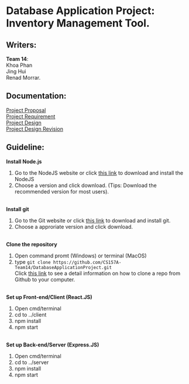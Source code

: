 # Database Application Project: Inventory Management Tool.
## Writers: </br>
**Team 14**: </br>
Khoa Phan </br>
Jing Hui </br>
Renad Morrar. </br>
## Documentation: </br>
[Project Proposal](https://github.com/CS157A-Team14/DatabaseApplicationProject/blob/master/Documents/CS%20157A%20Proposal%20Team%2014.pdf)</br>
[Project Requirement](https://github.com/CS157A-Team14/DatabaseApplicationProject/blob/master/Documents/Project%20Requirement.docx)</br>
[Project Design](https://github.com/CS157A-Team14/DatabaseApplicationProject/blob/master/Documents/CS157A%20Project%20Requirement%20and%20ER%20Design%20Team%2014.docx)</br>
[Project Design Revision](https://github.com/CS157A-Team14/DatabaseApplicationProject/blob/master/Documents/Revision%20of%20ER%20Design.docx)</br>

## Guideline: </br>
**Install Node.js** </br>
1. Go to the NodeJS website or click [this link](https://nodejs.org/en/) to download and install the NodeJS </br>
2. Choose a version and click download. (Tips: Download the recommended version for most users). </br></br>

**Install git** </br>
1. Go to the Git website or click [this link](https://git-scm.com/downloads) to download and install git.
2. Choose a approriate version and click download. </br></br>

**Clone the repository** </br>
1. Open command promt (Windows) or terminal (MacOS) </br>
2. type `git clone https://github.com/CS157A-Team14/DatabaseApplicationProject.git` </br>
Click [this link](https://help.github.com/en/github/creating-cloning-and-archiving-repositories/cloning-a-repository) to see a detail information on how to clone a repo from Github to your computer. </br></br>

**Set up Front-end/Client (React.JS)** </br>
1. Open cmd/terminal </br>
2. cd to ../client </br>
3. npm install </br>
4. npm start </br></br>

**Set up Back-end/Server (Express.JS)** </br>
1. Open cmd/terminal </br>
2. cd to ../server </br>
3. npm install </br>
4. npm start </br>



